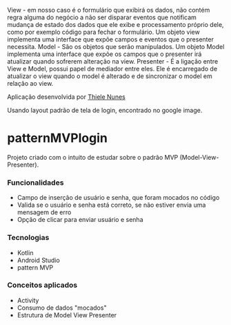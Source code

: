 

View - em nosso caso é o formulário que exibirá os dados, não contém regra alguma do negócio a não ser disparar eventos que notificam mudança de estado dos dados que ele exibe e processamento próprio dele, como por exemplo código para fechar o formulário. Um objeto view implementa uma interface que expõe campos e eventos que o presenter necessita.
Model - São os objetos que serão manipulados. Um objeto Model implementa uma interface que expõe os campos que o presenter irá atualizar quando sofrerem alteração na view.
Presenter - É a ligação entre View e Model, possui papel de mediador entre eles. Ele é encarregado de atualizar o view quando o model é alterado e de sincronizar o model em relação ao view.



Aplicação desenvolvida por [Thiele Nunes](https://github.com/thielenunes)

Usando layout padrão de tela de login, encontrado no google image. 

# patternMVPlogin
Projeto criado com o intuito de estudar sobre o padrão MVP (Model-View-Presenter).

### Funcionalidades

- Campo de inserção de usuário e senha, que foram mocados no código 
- Valida se o usuário e senha está correto, se não estiver envia uma mensagem de erro
- Opção de clicar para enviar usuário e senha

### Tecnologias

- Kotlin
- Android Studio
- pattern MVP

### Conceitos aplicados

- Activity
- Consumo de dados "mocados"
- Estrutura de Model View Presenter

